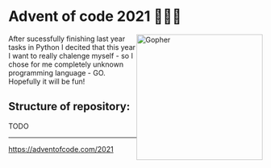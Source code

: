 # Advent of code 2021 :christmas_tree::santa::gift:

<img src="https://camo.githubusercontent.com/94761affed6454156a526a0fcab454ed4a432d9472087a9d330598a38ffe56cd/68747470733a2f2f7261772e6769746875622e636f6d2f676f6c616e672d73616d706c65732f676f706865722d766563746f722f6d61737465722f676f706865722e706e67" alt="Gopher" style="height: 250px; float: right"/>

After sucessfully finishing last year tasks in Python I decited that this year I want to really chalenge myself - so I chose for me completely unknown programming language - GO. Hopefully it will be fun!

## Structure of repository:
TODO

---
https://adventofcode.com/2021